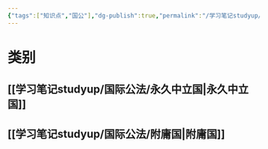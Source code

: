 ```yaml
---
{"tags":["知识点","国公"],"dg-publish":true,"permalink":"/学习笔记studyup/国际公法/主权受限国/","dgPassFrontmatter":true,"created":"2024-11-04T19:50:49.417+08:00","updated":"2024-11-04T19:52:00.901+08:00"}
---
```


# 类别
## [[学习笔记studyup/国际公法/永久中立国\|永久中立国]]
## [[学习笔记studyup/国际公法/附庸国\|附庸国]]